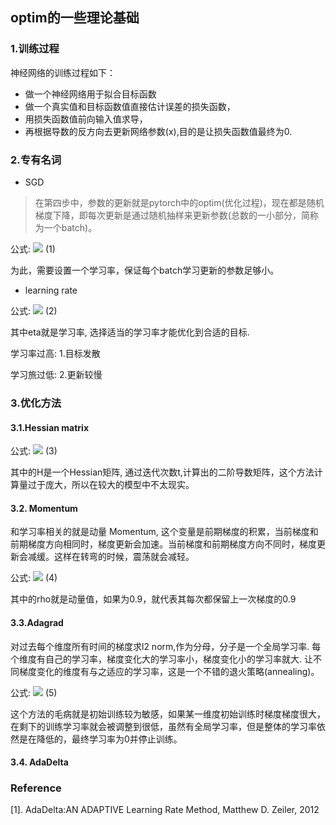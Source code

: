 ## optim的一些理论基础
### 1.训练过程
神经网络的训练过程如下：

- 做一个神经网络用于拟合目标函数
- 做一个真实值和目标函数值直接估计误差的损失函数，
- 用损失函数值前向输入值求导，
- 再根据导数的反方向去更新网络参数(x),目的是让损失函数值最终为0.

### 2.专有名词
- SGD
>在第四步中，参数的更新就是pytorch中的optim(优化过程)，现在都是随机梯度下降，即每次更新是通过随机抽样来更新参数(总数的一小部分，简称为一个batch)。

公式:
![](http://latex.codecogs.com/gif.latex?x_{t+1}=x_t+\Delta{x_t})  (1)

为此，需要设置一个学习率，保证每个batch学习更新的参数足够小。

- learning rate

公式:
![](http://latex.codecogs.com/gif.latex?\Delta{x_t}=-\eta{g_t})  (2)

其中eta就是学习率, 选择适当的学习率才能优化到合适的目标.

学习率过高: 1.目标发散

学习旅过低: 2.更新较慢

### 3.优化方法

#### 3.1.Hessian matrix

公式:
![](http://latex.codecogs.com/gif.latex?\Delta{x_t}=H^{-1}_{t}g_{t})  (3)

其中的H是一个Hessian矩阵, 通过迭代次数t,计算出的二阶导数矩阵，这个方法计算量过于庞大，所以在较大的模型中不太现实。

#### 3.2. Momentum

和学习率相关的就是动量 Momentum, 这个变量是前期梯度的积累，当前梯度和前期梯度方向相同时，梯度更新会加速。当前梯度和前期梯度方向不同时，梯度更新会减缓。这样在转弯的时候，震荡就会减轻。

公式:
![](http://latex.codecogs.com/gif.latex?\Delta{x_t}=\rho\Delta{x_{t-1}}-\eta{g_t})  (4)

其中的rho就是动量值，如果为0.9，就代表其每次都保留上一次梯度的0.9

#### 3.3.Adagrad

对过去每个维度所有时间的梯度求l2 norm,作为分母，分子是一个全局学习率. 每个维度有自己的学习率，梯度变化大的学习率小，梯度变化小的学习率就大. 让不同梯度变化的维度有与之适应的学习率，这是一个不错的退火策略(annealing)。

公式:
![](http://latex.codecogs.com/gif.latex?\Delta{x_t}=-\frac{\eta}{\sqrt{\sum\nolimits_{\tau=1}^tg^{2}_{\tau}}}g_t)  (5)

这个方法的毛病就是初始训练较为敏感，如果某一维度初始训练时梯度梯度很大，在剩下的训练学习率就会被调整到很低，虽然有全局学习率，但是整体的学习率依然是在降低的，最终学习率为0并停止训练。

#### 3.4. AdaDelta


### Reference
[1]. AdaDelta:AN ADAPTIVE Learning Rate Method, Matthew D. Zeiler, 2012
